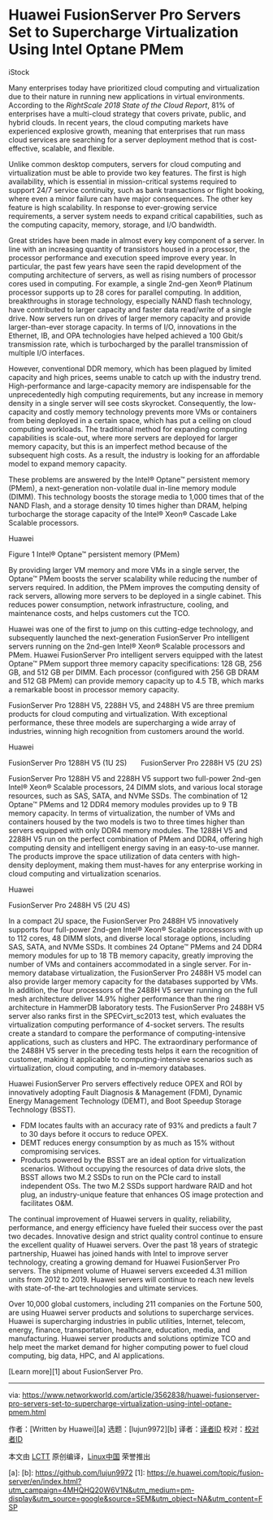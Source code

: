 [#]: collector: (lujun9972)
[#]: translator: ( )
[#]: reviewer: ( )
[#]: publisher: ( )
[#]: url: ( )
[#]: subject: (Huawei FusionServer Pro Servers Set to Supercharge Virtualization Using Intel Optane PMem)
[#]: via: (https://www.networkworld.com/article/3562838/huawei-fusionserver-pro-servers-set-to-supercharge-virtualization-using-intel-optane-pmem.html)
[#]: author: (Written by Huawei )

Huawei FusionServer Pro Servers Set to Supercharge Virtualization Using Intel Optane PMem
======

iStock

Many enterprises today have prioritized cloud computing and virtualization due to their nature in running new applications in virtual environments. According to the _RightScale 2018 State of the Cloud Report_, 81% of enterprises have a multi-cloud strategy that covers private, public, and hybrid clouds. In recent years, the cloud computing markets have experienced explosive growth, meaning that enterprises that run mass cloud services are searching for a server deployment method that is cost-effective, scalable, and flexible.

Unlike common desktop computers, servers for cloud computing and virtualization must be able to provide two key features. The first is high availability, which is essential in mission-critical systems required to support 24/7 service continuity, such as bank transactions or flight booking, where even a minor failure can have major consequences. The other key feature is high scalability. In response to ever-growing service requirements, a server system needs to expand critical capabilities, such as the computing capacity, memory, storage, and I/O bandwidth.

Great strides have been made in almost every key component of a server. In line with an increasing quantity of transistors housed in a processor, the processor performance and execution speed improve every year. In particular, the past few years have seen the rapid development of the computing architecture of servers, as well as rising numbers of processor cores used in computing. For example, a single 2nd-gen Xeon® Platinum processor supports up to 28 cores for parallel computing. In addition, breakthroughs in storage technology, especially NAND flash technology, have contributed to larger capacity and faster data read/write of a single drive. Now servers run on drives of larger memory capacity and provide larger-than-ever storage capacity. In terms of I/O, innovations in the Ethernet, IB, and OPA technologies have helped achieved a 100 Gbit/s transmission rate, which is turbocharged by the parallel transmission of multiple I/O interfaces.

However, conventional DDR memory, which has been plagued by limited capacity and high prices, seems unable to catch up with the industry trend. High-performance and large-capacity memory are indispensable for the unprecedentedly high computing requirements, but any increase in memory density in a single server will see costs skyrocket. Consequently, the low-capacity and costly memory technology prevents more VMs or containers from being deployed in a certain space, which has put a ceiling on cloud computing workloads. The traditional method for expanding computing capabilities is scale-out, where more servers are deployed for larger memory capacity, but this is an imperfect method because of the subsequent high costs. As a result, the industry is looking for an affordable model to expand memory capacity.

These problems are answered by the Intel® Optane™ persistent memory (PMem), a next-generation non-volatile dual in-line memory module (DIMM). This technology boosts the storage media to 1,000 times that of the NAND Flash, and a storage density 10 times higher than DRAM, helping turbocharge the storage capacity of the Intel® Xeon® Cascade Lake Scalable processors.

Huawei

Figure 1 Intel® Optane™ persistent memory (PMem)

By providing larger VM memory and more VMs in a single server, the Optane™ PMem boosts the server scalability while reducing the number of servers required. In addition, the PMem improves the computing density of rack servers, allowing more servers to be deployed in a single cabinet. This reduces power consumption, network infrastructure, cooling, and maintenance costs, and helps customers cut the TCO.

Huawei was one of the first to jump on this cutting-edge technology, and subsequently launched the next-generation FusionServer Pro intelligent servers running on the 2nd-gen Intel® Xeon® Scalable processors and PMem. Huawei FusionServer Pro intelligent servers equipped with the latest Optane™ PMem support three memory capacity specifications: 128 GB, 256 GB, and 512 GB per DIMM. Each processor (configured with 256 GB DRAM and 512 GB PMem) can provide memory capacity up to 4.5 TB, which marks a remarkable boost in processor memory capacity.

FusionServer Pro 1288H V5, 2288H V5, and 2488H V5 are three premium products for cloud computing and virtualization. With exceptional performance, these three models are supercharging a wide array of industries, winning high recognition from customers around the world.

Huawei

FusionServer Pro 1288H V5 (1U 2S)       FusionServer Pro 2288H V5 (2U 2S)

FusionServer Pro 1288H V5 and 2288H V5 support two full-power 2nd-gen Intel® Xeon® Scalable processors, 24 DIMM slots, and various local storage resources, such as SAS, SATA, and NVMe SSDs. The combination of 12 Optane™ PMems and 12 DDR4 memory modules provides up to 9 TB memory capacity. In terms of virtualization, the number of VMs and containers housed by the two models is two to three times higher than servers equipped with only DDR4 memory modules. The 1288H V5 and 2288H V5 run on the perfect combination of PMem and DDR4, offering high computing density and intelligent energy saving in an easy-to-use manner. The products improve the space utilization of data centers with high-density deployment, making them must-haves for any enterprise working in cloud computing and virtualization scenarios.

Huawei

FusionServer Pro 2488H V5 (2U 4S)

In a compact 2U space, the FusionServer Pro 2488H V5 innovatively supports four full-power 2nd-gen Intel® Xeon® Scalable processors with up to 112 cores, 48 DIMM slots, and diverse local storage options, including SAS, SATA, and NVMe SSDs. It combines 24 Optane™ PMems and 24 DDR4 memory modules for up to 18 TB memory capacity, greatly improving the number of VMs and containers accommodated in a single server. For in-memory database virtualization, the FusionServer Pro 2488H V5 model can also provide larger memory capacity for the databases supported by VMs. In addition, the four processors of the 2488H V5 server running on the full mesh architecture deliver 14.9% higher performance than the ring architecture in HammerDB laboratory tests. The FusionServer Pro 2488H V5 server also ranks first in the SPECvirt_sc2013 test, which evaluates the virtualization computing performance of 4-socket servers. The results create a standard to compare the performance of computing-intensive applications, such as clusters and HPC. The extraordinary performance of the 2488H V5 server in the preceding tests helps it earn the recognition of customer, making it applicable to computing-intensive scenarios such as virtualization, cloud computing, and in-memory databases.

Huawei FusionServer Pro servers effectively reduce OPEX and ROI by innovatively adopting Fault Diagnosis &amp; Management (FDM), Dynamic Energy Management Technology (DEMT), and Boot Speedup Storage Technology (BSST).

  * FDM locates faults with an accuracy rate of 93% and predicts a fault 7 to 30 days before it occurs to reduce OPEX.
  * DEMT reduces energy consumption by as much as 15% without compromising services.
  * Products powered by the BSST are an ideal option for virtualization scenarios. Without occupying the resources of data drive slots, the BSST allows two M.2 SSDs to run on the PCIe card to install independent OSs. The two M.2 SSDs support hardware RAID and hot plug, an industry-unique feature that enhances OS image protection and facilitates O&amp;M.



The continual improvement of Huawei servers in quality, reliability, performance, and energy efficiency have fueled their success over the past two decades. Innovative design and strict quality control continue to ensure the excellent quality of Huawei servers. Over the past 18 years of strategic partnership, Huawei has joined hands with Intel to improve server technology, creating a growing demand for Huawei FusionServer Pro servers. The shipment volume of Huawei servers exceeded 4.31 million units from 2012 to 2019. Huawei servers will continue to reach new levels with state-of-the-art technologies and ultimate services.

Over 10,000 global customers, including 211 companies on the Fortune 500, are using Huawei server products and solutions to supercharge services. Huawei is supercharging industries in public utilities, Internet, telecom, energy, finance, transportation, healthcare, education, media, and manufacturing. Huawei server products and solutions optimize TCO and help meet the market demand for higher computing power to fuel cloud computing, big data, HPC, and AI applications.

[Learn more][1] about FusionServer Pro.

--------------------------------------------------------------------------------

via: https://www.networkworld.com/article/3562838/huawei-fusionserver-pro-servers-set-to-supercharge-virtualization-using-intel-optane-pmem.html

作者：[Written by Huawei][a]
选题：[lujun9972][b]
译者：[译者ID](https://github.com/译者ID)
校对：[校对者ID](https://github.com/校对者ID)

本文由 [LCTT](https://github.com/LCTT/TranslateProject) 原创编译，[Linux中国](https://linux.cn/) 荣誉推出

[a]: 
[b]: https://github.com/lujun9972
[1]: https://e.huawei.com/topic/fusion-server/en/index.html?utm_campaign=4MHQHQ20W6V1N&utm_medium=pm-display&utm_source=google&source=SEM&utm_object=NA&utm_content=FSP
